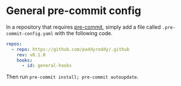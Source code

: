 # General pre-commit config

In a repository that requires [pre-commit](https://pre-commit.com), simply add
a file called `.pre-commit-config.yaml` with the following code.

```yaml
repos:
  - repo: https://github.com/paddyroddy/.github
    rev: v0.1.0
    hooks:
      - id: general-hooks
```

Then run `pre-commit install; pre-commit autoupdate`.
